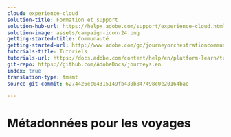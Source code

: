 ```yaml
---
cloud: experience-cloud
solution-title: Formation et support
solution-hub-url: https://helpx.adobe.com/support/experience-cloud.html
solution-image: assets/campaign-icon-24.png
getting-started-title: Communauté
getting-started-url: http://www.adobe.com/go/journeyorchestrationcommunity
tutorials-title: Tutoriels
tutorials-url: https://docs.adobe.com/content/help/en/platform-learn/tutorials/journey-orchestration/introduction.html
git-repo: https://github.com/AdobeDocs/journeys.en
index: true
translation-type: tm+mt
source-git-commit: 6274426ec04315149fb430b847498c0e20164bae

---
```



# Métadonnées pour les voyages
